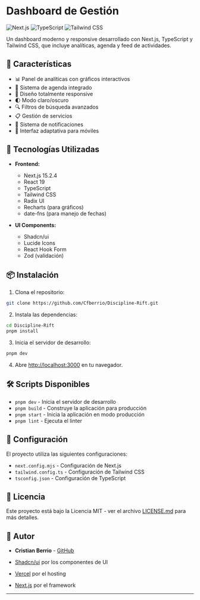 # Dashboard de Gestión

![Next.js](https://img.shields.io/badge/Next.js-15.2.4-black)
![TypeScript](https://img.shields.io/badge/TypeScript-5.0-blue)
![Tailwind CSS](https://img.shields.io/badge/Tailwind_CSS-3.4-38B2AC)

Un dashboard moderno y responsive desarrollado con Next.js, TypeScript y Tailwind CSS, que incluye analíticas, agenda y feed de actividades.

## 🌟 Características

- 📊 Panel de analíticas con gráficos interactivos
- 📅 Sistema de agenda integrado
- 📱 Diseño totalmente responsive
- 🌓 Modo claro/oscuro
- 🔍 Filtros de búsqueda avanzados
- 📋 Gestión de servicios
- 🔔 Sistema de notificaciones
- 📱 Interfaz adaptativa para móviles

## 🚀 Tecnologías Utilizadas

- **Frontend:**
  - Next.js 15.2.4
  - React 19
  - TypeScript
  - Tailwind CSS
  - Radix UI
  - Recharts (para gráficos)
  - date-fns (para manejo de fechas)

- **UI Components:**
  - Shadcn/ui
  - Lucide Icons
  - React Hook Form
  - Zod (validación)

## 📦 Instalación

1. Clona el repositorio:
```bash
git clone https://github.com/Cfberrio/Discipline-Rift.git
```

2. Instala las dependencias:
```bash
cd Discipline-Rift
pnpm install
```

3. Inicia el servidor de desarrollo:
```bash
pnpm dev
```

4. Abre [http://localhost:3000](http://localhost:3000) en tu navegador.

## 🛠️ Scripts Disponibles

- `pnpm dev` - Inicia el servidor de desarrollo
- `pnpm build` - Construye la aplicación para producción
- `pnpm start` - Inicia la aplicación en modo producción
- `pnpm lint` - Ejecuta el linter



## 🔧 Configuración

El proyecto utiliza las siguientes configuraciones:

- `next.config.mjs` - Configuración de Next.js
- `tailwind.config.ts` - Configuración de Tailwind CSS
- `tsconfig.json` - Configuración de TypeScript


## 📄 Licencia

Este proyecto está bajo la Licencia MIT - ver el archivo [LICENSE.md](LICENSE.md) para más detalles.

## 👤 Autor

- **Cristian Berrio** - [GitHub](https://github.com/Cfberrio)



- [Shadcn/ui](https://ui.shadcn.com/) por los componentes de UI
- [Vercel](https://vercel.com) por el hosting
- [Next.js](https://nextjs.org/) por el framework

---

